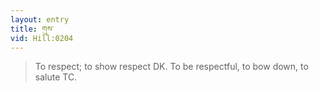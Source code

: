 ```yaml
---
layout: entry
title: གུས་
vid: Hill:0204
---
```

> To respect; to show respect DK. To be respectful, to bow down, to salute TC.
